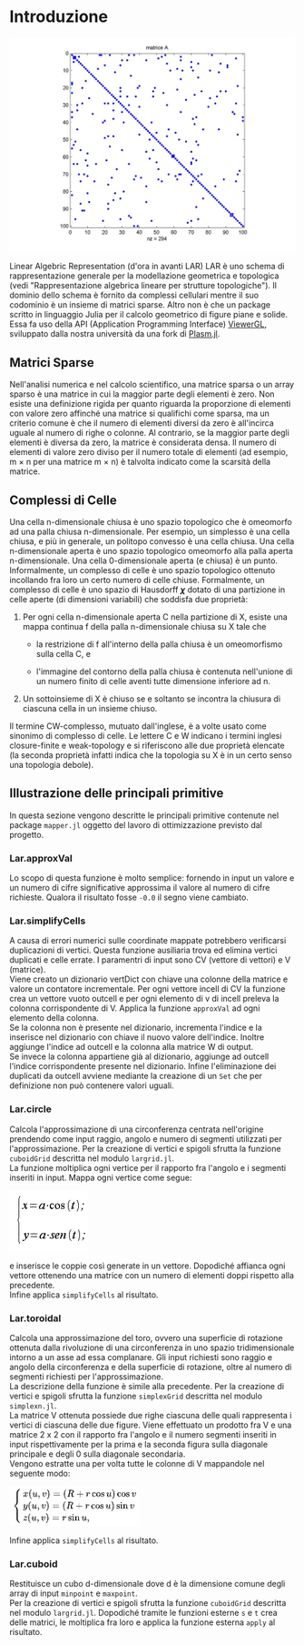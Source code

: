 # Introduzione

![](images/sparse.png)

Linear Algebric Representation (d'ora in avanti LAR) LAR è uno schema
di rappresentazione generale per la modellazione geometrica e topologica
(vedi \"Rappresentazione algebrica lineare per strutture topologiche\").
Il dominio dello schema è fornito da complessi cellulari mentre il suo
codominio è un insieme di matrici sparse. Altro non è che un package
scritto in linguaggio Julia per il calcolo geometrico di figure piane e
solide. Essa fa uso della API (Application Programming Interface)
[ViewerGL](https://github.com/cvdlab/ViewerGL.jl), sviluppato dalla
nostra università da una fork di
[Plasm.jl](https://github.com/plasm-language/pyplasm/tree/master/src/plasm.jl).

## Matrici Sparse

Nell'analisi numerica e nel calcolo scientifico, una matrice sparsa o un
array sparso è una matrice in cui la maggior parte degli elementi è
zero. Non esiste una definizione rigida per quanto riguarda la
proporzione di elementi con valore zero affinché una matrice si
qualifichi come sparsa, ma un criterio comune è che il numero di
elementi diversi da zero è all'incirca uguale al numero di righe o
colonne. Al contrario, se la maggior parte degli elementi è diversa da
zero, la matrice è considerata densa. Il numero di elementi di valore
zero diviso per il numero totale di elementi (ad esempio, m × n per una
matrice m × n) è talvolta indicato come la scarsità della matrice.

## Complessi di Celle

Una cella n-dimensionale chiusa è uno spazio topologico che è omeomorfo
ad una palla chiusa n-dimensionale. Per esempio, un simplesso è una
cella chiusa, e più in generale, un politopo convesso è una cella
chiusa. Una cella n-dimensionale aperta è uno spazio topologico
omeomorfo alla palla aperta n-dimensionale. Una cella 0-dimensionale
aperta (e chiusa) è un punto. Informalmente, un complesso di celle è uno
spazio topologico ottenuto incollando fra loro un certo numero di celle
chiuse. Formalmente, un complesso di celle è uno spazio di Hausdorff
**$\chi$** dotato di una partizione in celle aperte (di dimensioni
variabili) che soddisfa due proprietà:

1.  Per ogni cella n-dimensionale aperta C nella partizione di X, esiste
    una mappa continua f della palla n-dimensionale chiusa su X tale che

    -   la restrizione di f all'interno della palla chiusa è un
        omeomorfismo sulla cella C, e

    -   l'immagine del contorno della palla chiusa è contenuta
        nell'unione di un numero finito di celle aventi tutte dimensione
        inferiore ad n.

2.  Un sottoinsieme di X è chiuso se e soltanto se incontra la chiusura
    di ciascuna cella in un insieme chiuso.

Il termine CW-complesso, mutuato dall'inglese, è a volte usato come
sinonimo di complesso di celle. Le lettere C e W indicano i termini
inglesi closure-finite e weak-topology e si riferiscono alle due
proprietà elencate (la seconda proprietà infatti indica che la topologia
su X è in un certo senso una topologia debole).


## Illustrazione delle principali primitive

In questa sezione vengono descritte le principali primitive contenute nel package `mapper.jl` oggetto del lavoro di ottimizzazione previsto dal progetto.


### Lar.approxVal
Lo scopo di questa funzione è molto semplice: fornendo in input un valore e un numero di cifre significative approssima il valore al numero di cifre richieste. Qualora il risultato fosse `-0.0` il segno viene cambiato.

### Lar.simplifyCells
A causa di errori numerici sulle coordinate mappate potrebbero verificarsi duplicazioni di vertici. Questa funzione ausiliaria trova ed elimina vertici duplicati e celle errate.
I paramentri di input sono CV (vettore di vettori) e V (matrice).  
Viene creato un dizionario vertDict con chiave una colonne della matrice e valore un contatore incrementale.
Per ogni vettore incell di CV la funzione crea un vettore vuoto outcell e per ogni elemento di v di incell preleva la colonna corrispondente di V. Applica la funzione `approxVal` ad ogni elemento della colonna.  
Se la colonna non è presente nel dizionario, incrementa l'indice e la inserisce nel dizionario con chiave il nuovo valore dell'indice. Inoltre aggiunge l'indice ad outcell e la colonna alla matrice W di output.  
Se invece la colonna appartiene già al dizionario, aggiunge ad outcell l'indice corrispondente presente nel dizionario.
Infine l'eliminazione dei duplicati da outcell avviene mediante la creazione di un `Set` che per definizione non può contenere valori uguali.

### Lar.circle
Calcola l'approssimazione di una circonferenza centrata nell'origine prendendo come input raggio, angolo e numero di segmenti utilizzati per l'approssimazione.
Per la creazione di vertici e spigoli sfrutta la funzione `cuboidGrid` descritta nel modulo `largrid.jl`.  
La funzione moltiplica ogni vertice per il rapporto fra l'angolo e i segmenti inseriti in input. 
Mappa ogni vertice come segue:


![](images/coordinatepolari.gif)

e inserisce le coppie così generate in un vettore. Dopodiché affianca ogni vettore ottenendo una matrice con un numero di elementi doppi rispetto alla precedente.  
Infine applica `simplifyCells` al risultato.

### Lar.toroidal
Calcola una approssimazione del toro, ovvero una superficie di rotazione ottenuta dalla rivoluzione di una circonferenza in uno spazio tridimensionale intorno a un asse ad essa complanare. Gli input richiesti sono raggio e angolo della circonferenza e della superficie di rotazione, oltre al numero di segmenti richiesti per l'approssimazione.  
La descrizione della funzione è simile alla precedente. Per la creazione di vertici e spigoli sfrutta la funzione `simplexGrid` descritta nel modulo `simplexn.jl`.  
La matrice V ottenuta possiede due righe ciascuna delle quali rappresenta i vertici di ciascuna delle due figure. Viene effettuato un prodotto fra V e una matrice 2 x 2 con il rapporto fra l'angolo e il numero segmenti inseriti in input rispettivamente per la prima e la seconda figura sulla diagonale principale e degli 0 sulla diagonale secondaria.  
Vengono estratte una per volta tutte le colonne di V mappandole nel seguente modo:

![](images/ao.png)

Infine applica `simplifyCells` al risultato.

### Lar.cuboid
Restituisce un cubo d-dimensionale dove d è la dimensione comune degli array di input `minpoint` e
`maxpoint`.  
Per la creazione di vertici e spigoli sfrutta la funzione `cuboidGrid` descritta nel modulo `largrid.jl`.
Dopodiché tramite le funzioni esterne `s` e `t` crea delle matrici, le moltiplica fra loro e applica la funzione esterna `apply` al risultato.